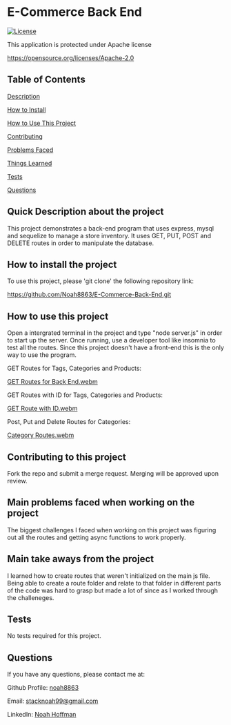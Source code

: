   # E-Commerce Back End 


  [![License](https://img.shields.io/badge/License-Apache_2.0-blue.svg)](https://opensource.org/licenses/Apache-2.0)

  This application is protected under Apache license

  https://opensource.org/licenses/Apache-2.0 


  ## Table of Contents
  [Description](#quick-description-about-the-project)

  [How to Install](#how-to-install-the-project)

  [How to Use This Project](#how-to-use-this-project)

  [Contributing](#contributing-to-this-project)

  [Problems Faced](#main-problems-faced-when-working-on-the-project)

  [Things Learned](#main-take-aways-from-the-project)

  [Tests](#tests)

  [Questions](#questions)


  ## Quick Description about the project 

  This project demonstrates a back-end program that uses express, mysql and sequelize to manage a store inventory. It uses GET, PUT, POST and DELETE routes in order to manipulate the database.  

  ## How to install the project 

  To use this project, please 'git clone' the following repository link: 

  https://github.com/Noah8863/E-Commerce-Back-End.git 

  ## How to use this project 

  Open a intergrated terminal in the project and type "node server.js" in order to start up the server. Once running, use a developer tool like insomnia to test all the routes. Since this project doesn't have a front-end this is the only way to use the program. 
  
  GET Routes for Tags, Categories and Products:
  
  [GET Routes for Back End.webm](https://user-images.githubusercontent.com/60634270/178601017-2c3ae071-43ae-4ef5-b32b-d6898e296164.webm)

  GET Routes with ID for Tags, Categories and Products: 
  
  [GET Route with ID.webm](https://user-images.githubusercontent.com/60634270/178601516-17031b58-2b6f-42a0-a3f3-42b4ba22ea63.webm)


  Post, Put and Delete Routes for Categories: 
  
  [Category Routes.webm](https://user-images.githubusercontent.com/60634270/178608707-0ae5a507-11f5-490a-80ff-82da1ffa0858.webm)



  ## Contributing to this project
  Fork the repo and submit a merge request. Merging will be approved upon review.  

  ## Main problems faced when working on the project 
 
  The biggest challenges I faced when working on this project was figuring out all the routes and getting async functions to work properly. 

  ## Main take aways from the project 

  I learned how to create routes that weren't initialized on the main js file. Being able to create a route folder and relate to that folder in different parts of the code was hard to grasp but made a lot of since as I worked through the challeneges.   

  ## Tests 

  No tests required for this project.  

  ## Questions 

  If you have any questions, please contact me at: 
 
  Github Profile: [noah8863](https://github.com/noah8863)  

  Email: stacknoah99@gmail.com 

  LinkedIn: [Noah Hoffman](https://www.linkedin.com/in/noah-hoffman-9975a7121/)
